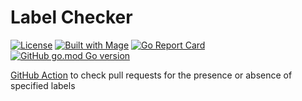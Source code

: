 # Label Checker

[![License](https://img.shields.io/badge/license-MIT-blue.svg?maxAge=43200)](LICENSE)
[![Built with Mage](https://magefile.org/badge.svg)](https://magefile.org)
[![Go Report Card](https://goreportcard.com/badge/github.com/agilepathway/label-checker)](https://goreportcard.com/report/github.com/agilepathway/label-checker)
[![GitHub go.mod Go version](https://img.shields.io/github/go-mod/go-version/agilepathway/label-checker)](https://golang.org/)

[GitHub Action](https://github.com/features/actions) to check pull requests for the presence or absence of specified labels
